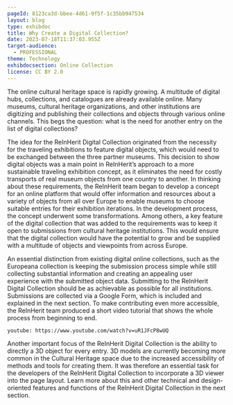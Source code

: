 ```yaml
---
pageId: 8123ca3d-bbee-4d61-9f5f-1c35bb947534
layout: blog
type: exhibdoc
title: Why Create a Digital Collection?
date: 2023-07-18T11:37:03.955Z
target-audience:
  - PROFESSIONAL
theme: Technology
exhibdocsection: Online Collection
license: CC BY 2.0
---
```

The online cultural heritage space is rapidly growing. A multitude of digital hubs, collections, and catalogues are already available online. Many museums, cultural heritage organizations, and other institutions are digitizing and publishing their collections and objects through various online channels. This begs the question: what is the need for another entry on the list of digital collections?

The idea for the ReInHerit Digital Collection originated from the necessity for the traveling exhibitions to feature digital objects, which would need to be exchanged between the three partner museums. This decision to show digital objects was a main point in ReInHerit’s approach to a more sustainable traveling exhibition concept, as it eliminates the need for costly transports of real museum objects from one country to another. In thinking about these requirements, the ReInHerit team began to develop a concept for an online platform that would offer information and resources about a variety of objects from all over Europe to enable museums to choose suitable entries for their exhibition iterations. In the development process, the concept underwent some transformations. Among others, a key feature of the digital collection that was added to the requirements was to keep it open to submissions from cultural heritage institutions. This would ensure that the digital collection would have the potential to grow and be supplied with a multitude of objects and viewpoints from across Europe.

An essential distinction from existing digital online collections, such as the Europeana collection is keeping the submission process simple while still collecting substantial information and creating an appealing user experience with the submitted object data. Submitting to the ReInHerit Digital Collection should be as achievable as possible for all institutions. Submissions are collected via a Google Form, which is included and explained in the next section. To make contributing even more accessible, the ReInHerit team produced a short video tutorial that shows the whole process from beginning to end.



`youtube: https://www.youtube.com/watch?v=uR1JFcP8wUQ`

Another important focus of the ReInHerit Digital Collection is the ability to directly a 3D object for every entry. 3D models are currently becoming more common in the Cultural Heritage space due to the increased accessibility of methods and tools for creating them. It was therefore an essential task for the developers of the ReInHerit Digital Collection to incorporate a 3D viewer into the page layout. Learn more about this and other technical and design-oriented features and functions of the ReInHerit Digital Collection in the next section.